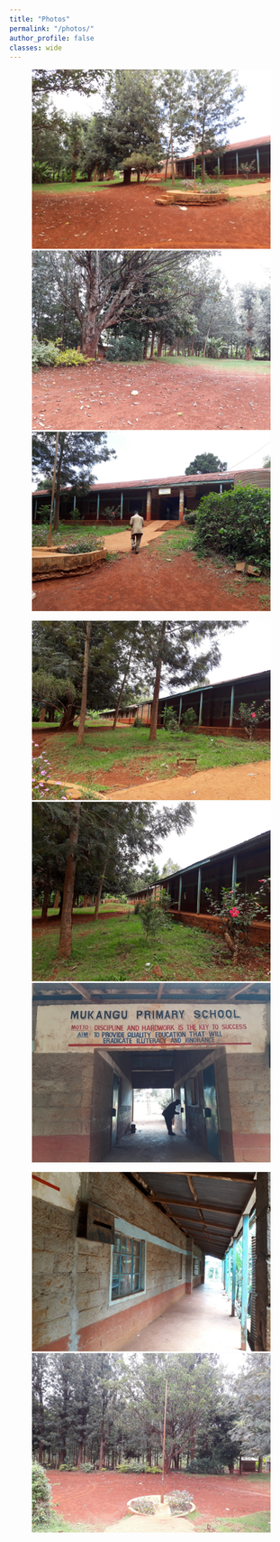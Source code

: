 ```yaml
---
title: "Photos"
permalink: "/photos/"
author_profile: false
classes: wide
---
```


<figure class="third">
    <a href="/images/photo01.jpg"><img src="/images/photo01.jpg"></a>
    <a href="/images/photo02.jpg"><img src="/images/photo02.jpg"></a>
    <a href="/images/photo03.jpg"><img src="/images/photo03.jpg"></a>
</figure>

<figure class="third">
    <a href="/images/photo04.jpg"><img src="/images/photo04.jpg"></a>
    <a href="/images/photo05.jpg"><img src="/images/photo05.jpg"></a>
    <a href="/images/photo06.jpg"><img src="/images/photo06.jpg"></a>
</figure>

<figure class="third">
    <a href="/images/photo07.jpg"><img src="/images/photo07.jpg"></a>
    <a href="/images/photo08.jpg"><img src="/images/photo08.jpg"></a>
</figure>